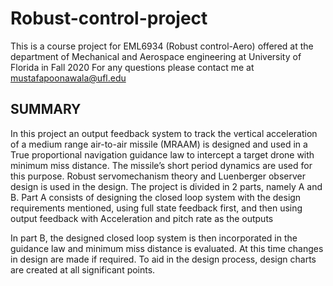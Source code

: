 # Robust-control-project
This is a course project for EML6934 (Robust control-Aero) offered at the department of Mechanical and Aerospace engineering at University of Florida in Fall 2020 
For any questions please contact me at mustafapoonawala@ufl.edu

## SUMMARY
In this project an output feedback system to track the vertical acceleration of a medium range air-to-air missile (MRAAM) is
designed and used in a True proportional navigation guidance law to intercept a target drone
with minimum miss distance. The missile’s short period dynamics are used for this purpose.
Robust servomechanism theory and Luenberger observer design is used in the design. The
project is divided in 2 parts, namely A and B. Part A consists of designing the closed loop
system with the design requirements mentioned, using full state feedback first, and then using
output feedback with Acceleration and pitch rate as the outputs

In part B, the designed closed loop system is then incorporated in the guidance law and
minimum miss distance is evaluated. At this time changes in design are made if required. To
aid in the design process, design charts are created at all significant points.

